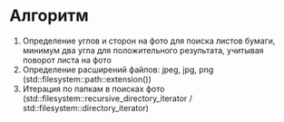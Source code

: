 # Алгоритм

1. Определение углов и сторон на фото для поиска листов бумаги, минимум два угла для положительного результата, учитывая поворот листа на фото
2. Определение расширений файлов: jpeg, jpg, png (std::filesystem::path::extension())
3. Итерация по папкам в поисках фото (std::filesystem::recursive_directory_iterator / std::filesystem::directory_iterator)
